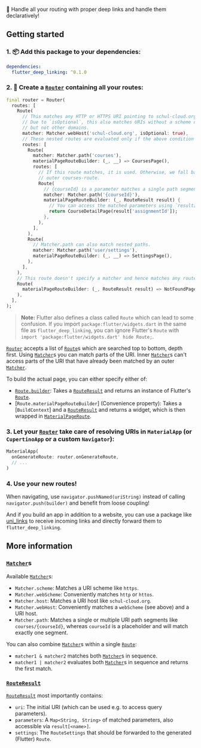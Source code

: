 🧭 Handle all your routing with proper deep links and handle them declaratively!


## Getting started

### 1. 📦 Add this package to your dependencies:

```yaml
dependencies:
  flutter_deep_linking: ^0.1.0
```


### 2. 🧭 Create a [`Router`] containing all your routes:

```dart
final router = Router(
  routes: [
    Route(
      // This matches any HTTP or HTTPS URI pointing to schul-cloud.org.
      // Due to `isOptional`, this also matches URIs without a scheme or domain,
      // but not other domains.
      matcher: Matcher.webHost('schul-cloud.org', isOptional: true),
      // These nested routes are evaluated only if the above condition matches.
      routes: [
        Route(
          matcher: Matcher.path('courses'),
          materialPageRouteBuilder: (_, __) => CoursesPage(),
          routes: [
            // If this route matches, it is used. Otherwise, we fall back to the
            // outer courses-route.
            Route(
              // {courseId} is a parameter matches a single path segment.
              matcher: Matcher.path('{courseId}'),
              materialPageRouteBuilder: (_, RouteResult result) {
                // You can access the matched parameters using `result[<name>]`.
                return CourseDetailPage(result['assignmentId']);
              },
            ),
          ],
        ),
        Route(
          // Matcher.path can also match nested paths.
          matcher: Matcher.path('user/settings'),
          materialPageRouteBuilder: (_, __) => SettingsPage(),
        ),
      ],
    ),
    // This route doesn't specify a matcher and hence matches any route.
    Route(
      materialPageRouteBuilder: (_, RouteResult result) => NotFoundPage(result.uri),
    ),
  ],
);
```

> **Note:** Flutter also defines a class called `Route` which can lead to some confusion. If you import `package:flutter/widgets.dart` in the same file as `flutter_deep_linking`, you can ignore Flutter's `Route` with `import 'package:flutter/widgets.dart' hide Route;`.

[`Router`] accepts a list of [`Route`]s which are searched top to bottom, depth first. Using [`Matcher`]s you can match parts of the URI. Inner [`Matcher`]s can't access parts of the URI that have already been matched by an outer [`Matcher`].

To build the actual page, you can either specify either of:
- [`Route.builder`]: Takes a [`RouteResult`] and returns an instance of Flutter's [`Route`][widgets.Route].
- [`Route.materialPageRouteBuilder`] (Convenience property): Takes a [`BuildContext`] and a [`RouteResult`] and returns a widget, which is then wrapped in [`MaterialPageRoute`].


### 3. Let your [`Router`] take care of resolving URIs in `MaterialApp` (or `CupertinoApp` or a custom `Navigator`):

```dart
MaterialApp(
  onGenerateRoute: router.onGenerateRoute,
  // ...
)
```


### 4. Use your new routes!

When navigating, use `navigator.pushNamed(uriString)` instead of calling `navigator.push(builder)` and benefit from loose coupling!

And if you build an app in addition to a website, you can use a package like [uni_links] to receive incoming links and directly forward them to `flutter_deep_linking`.


## More information

### [`Matcher`]s

Available [`Matcher`]s:
- `Matcher.scheme`: Matches a URI scheme like `https`.
- `Matcher.webScheme`: Conveniently matches `http` or `httos`.
- `Matcher.host`: Matches a URI host like `schul-cloud.org`.
- `Matcher.webHost`: Conveniently matches a `webScheme` (see above) and a URI host.
- `Matcher.path`: Matches a single or multiple URI path segments like `courses/{courseId}`, whereas `courseId` is a placeholder and will match exactly one segment.

You can also combine [`Matcher`]s within a single [`Route`]:
- `matcher1 & matcher2` matches both [`Matcher`]s in sequence.
- `matcher1 | matcher2` evaluates both [`Matcher`]s in sequence and returns the first match.


### [`RouteResult`]

[`RouteResult`] most importantly contains:
- `uri`: The initial URI (which can be used e.g. to access query parameters).
- `parameters`: A `Map<String, String>` of matched parameters, also accessible via `result[<name>]`.
- `settings`: The `RouteSettings` that should be forwarded to the generated (Flutter) `Route`.


[uni_links]: https://pub.dev/packages/uni_links
<!-- Flutter -->
[`MaterialPageRoute`]: https://api.flutter.dev/flutter/material/MaterialPageRoute-class.html
[widgets.Route]: https://api.flutter.dev/flutter/widgets/Route-class.html
<!-- flutter_deep_linking -->
[`Matcher`]: https://pub.dev/documentation/flutter_deep_linking/latest/flutter_deep_linking/Matcher-class.html
[`Route`]: https://pub.dev/documentation/flutter_deep_linking/latest/flutter_deep_linking/Route-class.html
[`Route.builder`]: https://pub.dev/documentation/flutter_deep_linking/latest/flutter_deep_linking/Route/builder.html
[`Route.builder`]: https://pub.dev/documentation/flutter_deep_linking/latest/flutter_deep_linking/Route/materialPageRouteBuilder.html
[`RouteResult`]: https://pub.dev/documentation/flutter_deep_linking/latest/flutter_deep_linking/RouteResult-class.html
[`Router`]: https://pub.dev/documentation/flutter_deep_linking/latest/flutter_deep_linking/Router-class.html
